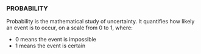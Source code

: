 ### PROBABILITY
Probability is the mathematical study of uncertainty. It quantifies how likely an event is to occur, on a scale from 0 to 1, where:
- 0 means the event is impossible
- 1 means the event is certain
